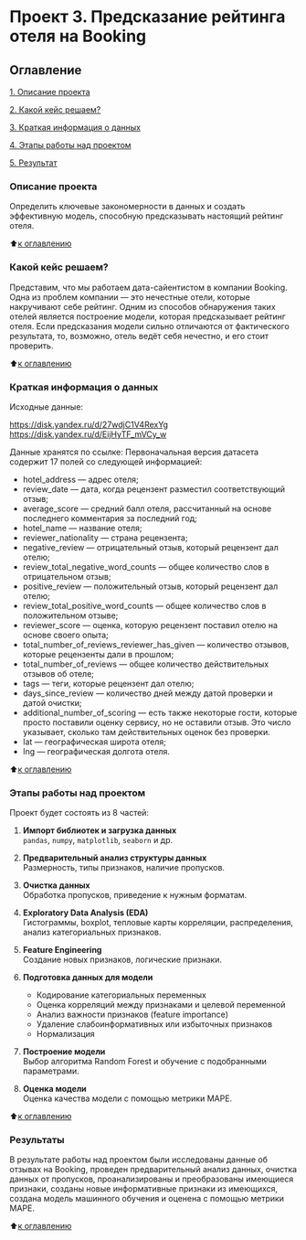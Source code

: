 # **Проект 3. Предсказание рейтинга отеля на Booking**

## Оглавление
[1. Описание проекта](https://github.com/Ksuchilda/sf_data_science/blob/main/skillfactory/Projects/PROJECT-3.%20EDA%20+%20Feature%20Engineering/README.md#описание-проекта)

[2. Какой кейс решаем?](https://github.com/Ksuchilda/sf_data_science/tree/main/skillfactory/Projects/PROJECT-3.%20EDA%20%2B%20Feature%20Engineering#какой-кейс-решаем)

[3. Краткая информация о данных](https://github.com/Ksuchilda/sf_data_science/tree/main/skillfactory/Projects/PROJECT-3.%20EDA%20%2B%20Feature%20Engineering#краткая-информация-о-данных)

[4. Этапы работы над проектом](https://github.com/Ksuchilda/sf_data_science/tree/main/skillfactory/Projects/PROJECT-3.%20EDA%20%2B%20Feature%20Engineering#этапы-работы-над-проектом)

[5. Результат](https://github.com/Ksuchilda/sf_data_science/tree/main/skillfactory/Projects/PROJECT-3.%20EDA%20%2B%20Feature%20Engineering#результаты)

### Описание проекта
Определить ключевые закономерности в данных и создать эффективную модель, способную предсказывать настоящий рейтинг отеля.


:arrow_up:[к оглавлению](https://github.com/Ksuchilda/sf_data_science/blob/main/skillfactory/Projects/PROJECT-3.EDA+Feature_Engineering/README.md#оглавление)


### Какой кейс решаем?
Представим, что мы работаем дата-сайентистом в компании Booking. Одна из проблем компании — это нечестные отели, которые накручивают себе рейтинг. Одним из способов обнаружения таких отелей является построение модели, которая предсказывает рейтинг отеля. Если предсказания модели сильно отличаются от фактического результата, то, возможно, отель ведёт себя нечестно, и его стоит проверить.

:arrow_up:[к оглавлению](https://github.com/Ksuchilda/sf_data_science/blob/main/skillfactory/Projects/PROJECT-3.EDA+Feature_Engineering/README.md#оглавление)


### Краткая информация о данных

Исходные данные:

https://disk.yandex.ru/d/27wdjC1V4RexYg
https://disk.yandex.ru/d/EijHyTF_mVCy_w

Данные хранятся по ссылке: 
Первоначальная версия датасета содержит 17 полей со следующей информацией:

* hotel_address — адрес отеля;
* review_date — дата, когда рецензент разместил соответствующий отзыв;
* average_score — средний балл отеля, рассчитанный на основе последнего комментария за последний год;
* hotel_name — название отеля;
* reviewer_nationality — страна рецензента;
* negative_review — отрицательный отзыв, который рецензент дал отелю;
* review_total_negative_word_counts — общее количество слов в отрицательном отзыв;
* positive_review — положительный отзыв, который рецензент дал отелю;
* review_total_positive_word_counts — общее количество слов в положительном отзыве;
* reviewer_score — оценка, которую рецензент поставил отелю на основе своего опыта;
* total_number_of_reviews_reviewer_has_given — количество отзывов, которые рецензенты дали в прошлом;
* total_number_of_reviews — общее количество действительных отзывов об отеле;
* tags — теги, которые рецензент дал отелю;
* days_since_review — количество дней между датой проверки и датой очистки;
* additional_number_of_scoring — есть также некоторые гости, которые просто поставили оценку сервису, но не оставили отзыв. Это число указывает, сколько там действительных оценок без проверки.
* lat — географическая широта отеля;
* lng — географическая долгота отеля.

:arrow_up:[к оглавлению](https://github.com/Ksuchilda/sf_data_science/blob/main/skillfactory/Projects/PROJECT-3.EDA+Feature_Engineering/README.md#оглавление)

### Этапы работы над проектом
Проект будет состоять из 8 частей:

1. **Импорт библиотек и загрузка данных**  
   `pandas`, `numpy`, `matplotlib`, `seaborn` и др.

2. **Предварительный анализ структуры данных**  
   Размерность, типы признаков, наличие пропусков.

3. **Очистка данных**  
   Обработка пропусков, приведение к нужным форматам.

4. **Exploratory Data Analysis (EDA)**  
   Гистограммы, boxplot, тепловые карты корреляции, распределения, анализ категориальных признаков.

5. **Feature Engineering**  
   Создание новых признаков, логические признаки.

6. **Подготовка данных для модели**  
   - Кодирование категориальных переменных 
   - Оценка корреляций между признаками и целевой переменной  
   - Анализ важности признаков (feature importance)  
   - Удаление слабоинформативных или избыточных признаков
   - Нормализация

7. **Построение модели**  
   Выбор алгоритма Random Forest и обучение с подобранными параметрами.

8. **Оценка модели**  
   Оценка качества модели с помощью метрики MAPE.
   
:arrow_up:[к оглавлению](https://github.com/Ksuchilda/sf_data_science/blob/main/skillfactory/Projects/PROJECT-3.EDA+Feature_Engineering/README.md#оглавление)


### Результаты
В результате работы над проектом были исследованы данные об отзывах на Booking, проведен предварительный анализ данных, очистка данных от пропусков, проанализированы и преобразованы имеющиеся признаки, созданы новые информативные признаки из имеющихся, создана модель машинного обучения и оценена с помощью метрики MAPE.

:arrow_up:[к оглавлению](https://github.com/Ksuchilda/sf_data_science/blob/main/skillfactory/Projects/PROJECT-3.EDA+Feature_Engineering/README.md#оглавление)

